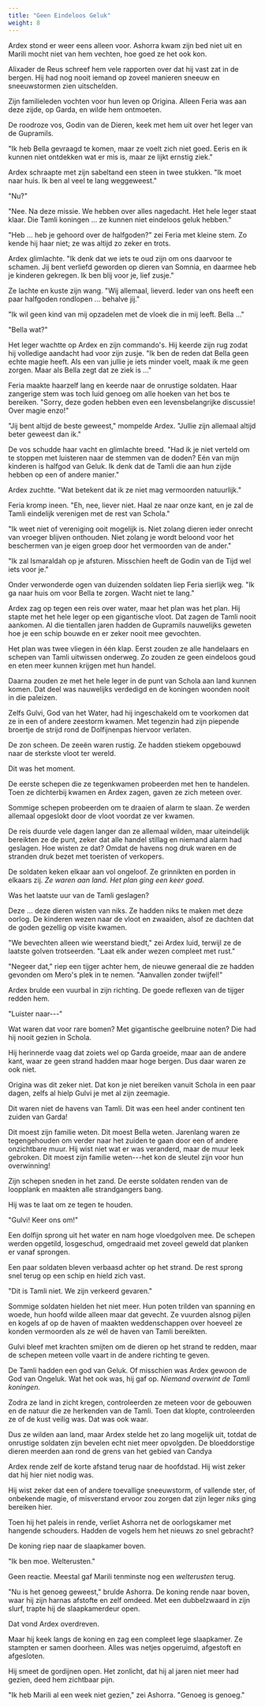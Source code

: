 ```yaml
---
title: "Geen Eindeloos Geluk"
weight: 8
---
```


Ardex stond er weer eens alleen voor. Ashorra kwam zijn bed niet uit en Marili mocht niet van hem vechten, hoe goed ze het ook kon.

Alixader de Reus schreef hem vele rapporten over dat hij vast zat in de bergen. Hij had nog nooit iemand op zoveel manieren sneeuw en sneeuwstormen zien uitschelden.

Zijn familieleden vochten voor hun leven op Origina. Alleen Feria was aan deze zijde, op Garda, en wilde hem ontmoeten.

De roodroze vos, Godin van de Dieren, keek met hem uit over het leger van de Gupramils.

"Ik heb Bella gevraagd te komen, maar ze voelt zich niet goed. Eeris en ik kunnen niet ontdekken wat er mis is, maar ze lijkt ernstig ziek."

Ardex schraapte met zijn sabeltand een steen in twee stukken. "Ik moet naar huis. Ik ben al veel te lang weggeweest."

"Nu?"

"Nee. Na deze missie. We hebben over alles nagedacht. Het hele leger staat klaar. Die Tamli koningen ... ze kunnen niet eindeloos geluk hebben."

"Heb ... heb je gehoord over de halfgoden?" zei Feria met kleine stem. Zo kende hij haar niet; ze was altijd zo zeker en trots.

Ardex glimlachte. "Ik denk dat we iets te oud zijn om ons daarvoor te schamen. Jij bent verliefd geworden op dieren van Somnia, en daarmee heb je kinderen gekregen. Ik ben blij voor je, lief zusje."

Ze lachte en kuste zijn wang. "Wij allemaal, lieverd. Ieder van ons heeft een paar halfgoden rondlopen ... behalve jij."

"Ik wil geen kind van mij opzadelen met de vloek die in mij leeft. Bella ..."

"Bella wat?"

Het leger wachtte op Ardex en zijn commando's. Hij keerde zijn rug zodat hij volledige aandacht had voor zijn zusje. "Ik ben de reden dat Bella geen echte magie heeft. Als een van jullie je iets minder voelt, maak ik me geen zorgen. Maar als Bella zegt dat ze ziek is ..."

Feria maakte haarzelf lang en keerde naar de onrustige soldaten. Haar zangerige stem was toch luid genoeg om alle hoeken van het bos te bereiken. "Sorry, deze goden hebben even een levensbelangrijke discussie! Over magie enzo!"

"Jij bent altijd de beste geweest," mompelde Ardex. "Jullie zijn allemaal altijd beter geweest dan ik."

De vos schudde haar vacht en glimlachte breed. "Had ik je niet verteld om te stoppen met luisteren naar de stemmen van de doden? Eén van mijn kinderen is halfgod van Geluk. Ik denk dat de Tamli die aan hun zijde hebben op een of andere manier."

Ardex zuchtte. "Wat betekent dat ik ze niet mag vermoorden natuurlijk."

Feria kromp ineen. "Eh, nee, liever niet. Haal ze naar onze kant, en je zal de Tamli eindelijk verenigen met de rest van Schola."

"Ik weet niet of vereniging ooit mogelijk is. Niet zolang dieren ieder onrecht van vroeger blijven onthouden. Niet zolang je wordt beloond voor het beschermen van je eigen groep door het vermoorden van de ander."

"Ik zal Ismaraldah op je afsturen. Misschien heeft de Godin van de Tijd wel iets voor je."

Onder verwonderde ogen van duizenden soldaten liep Feria sierlijk weg. "Ik ga naar huis om voor Bella te zorgen. Wacht niet te lang."

Ardex zag op tegen een reis over water, maar het plan was het plan. Hij stapte met het hele leger op een gigantische vloot. Dat zagen de Tamli nooit aankomen. Al die tientallen jaren hadden de Gupramils nauwelijks geweten hoe je een schip bouwde en er zeker nooit mee gevochten.

Het plan was twee vliegen in één klap. Eerst zouden ze alle handelaars en schepen van Tamli uitwissen onderweg. Zo zouden ze geen eindeloos goud en eten meer kunnen krijgen met hun handel.

Daarna zouden ze met het hele leger in de punt van Schola aan land kunnen komen. Dat deel was nauwelijks verdedigd en de koningen woonden nooit in die paleizen.

Zelfs Gulvi, God van het Water, had hij ingeschakeld om te voorkomen dat ze in een of andere zeestorm kwamen. Met tegenzin had zijn piepende broertje de strijd rond de Dolfijnenpas hiervoor verlaten.

De zon scheen. De zeeën waren rustig. Ze hadden stiekem opgebouwd naar de sterkste vloot ter wereld. 

Dit was het moment.

De eerste schepen die ze tegenkwamen probeerden met hen te handelen. Toen ze dichterbij kwamen en Ardex zagen, gaven ze zich meteen over.

Sommige schepen probeerden om te draaien of alarm te slaan. Ze werden allemaal opgeslokt door de vloot voordat ze ver kwamen.

De reis duurde vele dagen langer dan ze allemaal wilden, maar uiteindelijk bereikten ze de punt, zeker dat alle handel stillag en niemand alarm had geslagen. Hoe wisten ze dat? Omdat de havens nog druk waren en de stranden druk bezet met toeristen of verkopers.

De soldaten keken elkaar aan vol ongeloof. Ze grinnikten en porden in elkaars zij. _Ze waren aan land. Het plan ging een keer goed._

Was het laatste uur van de Tamli geslagen?

Deze ... deze dieren wisten van niks. Ze hadden niks te maken met deze oorlog. De kinderen wezen naar de vloot en zwaaiden, alsof ze dachten dat de goden gezellig op visite kwamen. 

"We bevechten alleen wie weerstand biedt," zei Ardex luid, terwijl ze de laatste golven trotseerden. "Laat elk ander wezen compleet met rust."

"Negeer dat," riep een tijger achter hem, de nieuwe generaal die ze hadden gevonden om Mero's plek in te nemen. "Aanvallen zonder twijfel!"

Ardex brulde een vuurbal in zijn richting. De goede reflexen van de tijger redden hem.

"Luister naar---"

Wat waren dat voor rare bomen? Met gigantische geelbruine noten? Die had hij nooit gezien in Schola. 

Hij herinnerde vaag dat zoiets wel op Garda groeide, maar aan de andere kant, waar ze geen strand hadden maar hoge bergen. Dus daar waren ze ook niet.

Origina was dit zeker niet. Dat kon je niet bereiken vanuit Schola in een paar dagen, zelfs al hielp Gulvi je met al zijn zeemagie.

Dit waren niet de havens van Tamli. Dit was een heel ander continent ten zuiden van Garda!

Dit moest zijn familie weten. Dit moest Bella weten. Jarenlang waren ze tegengehouden om verder naar het zuiden te gaan door een of andere onzichtbare muur. Hij wist niet wat er was veranderd, maar de muur leek gebroken. Dit moest zijn familie weten---het kon de sleutel zijn voor hun overwinning!

Zijn schepen sneden in het zand. De eerste soldaten renden van de loopplank en maakten alle strandgangers bang. 

Hij was te laat om ze tegen te houden.

"Gulvi! Keer ons om!" 

Een dolfijn sprong uit het water en nam hoge vloedgolven mee. De schepen werden opgetild, losgeschud, omgedraaid met zoveel geweld dat planken er vanaf sprongen.

Een paar soldaten bleven verbaasd achter op het strand. De rest sprong snel terug op een schip en hield zich vast.

"Dit is Tamli niet. We zijn verkeerd gevaren."

Sommige soldaten hielden het niet meer. Hun poten trilden van spanning en woede, hun hoofd wilde alleen maar dat gevecht. Ze vuurden alsnog pijlen en kogels af op de haven of maakten weddenschappen over hoeveel ze konden vermoorden als ze wél de haven van Tamli bereikten.

Gulvi bleef met krachten smijten om de dieren op het strand te redden, maar de schepen meteen volle vaart in de andere richting te geven.

De Tamli hadden een god van Geluk. Of misschien was Ardex gewoon de God van Ongeluk. Wat het ook was, hij gaf op. _Niemand overwint de Tamli koningen._

Zodra ze land in zicht kregen, controleerden ze meteen voor de gebouwen en de natuur die ze herkenden van de Tamli. Toen dat klopte, controleerden ze of de kust veilig was. Dat was ook waar.

Dus ze wilden aan land, maar Ardex stelde het zo lang mogelijk uit, totdat de onrustige soldaten zijn bevelen echt niet meer opvolgden. De bloeddorstige dieren meerden aan rond de grens van het gebied van Candya

Ardex rende zelf de korte afstand terug naar de hoofdstad. Hij wist zeker dat hij hier niet nodig was.

Hij wist zeker dat een of andere toevallige sneeuwstorm, of vallende ster, of onbekende magie, of misverstand ervoor zou zorgen dat zijn leger _niks_ ging bereiken hier.

Toen hij het paleis in rende, verliet Ashorra net de oorlogskamer met hangende schouders. Hadden de vogels hem het nieuws zo snel gebracht?

De koning riep naar de slaapkamer boven.

"Ik ben moe. Welterusten."

Geen reactie. Meestal gaf Marili tenminste nog een _welterusten_ terug.

"Nu is het genoeg geweest," brulde Ashorra. De koning rende naar boven, waar hij zijn harnas afstofte en zelf omdeed. Met een dubbelzwaard in zijn slurf, trapte hij de slaapkamerdeur open.

Dat vond Ardex overdreven. 

Maar hij keek langs de koning en zag een compleet lege slaapkamer. Ze stampten er samen doorheen. Alles was netjes opgeruimd, afgestoft en afgesloten. 

Hij smeet de gordijnen open. Het zonlicht, dat hij al jaren niet meer had gezien, deed hem zichtbaar pijn.

"Ik heb Marili al een week niet gezien," zei Ashorra. "Genoeg is genoeg."